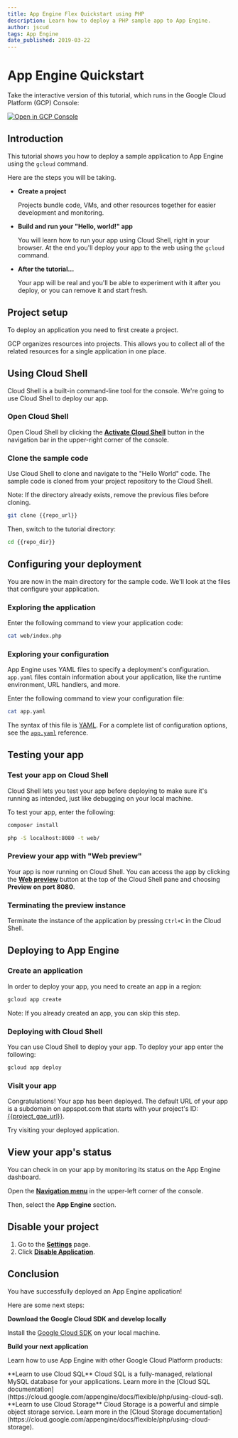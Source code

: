 ```yaml
---
title: App Engine Flex Quickstart using PHP
description: Learn how to deploy a PHP sample app to App Engine.
author: jscud
tags: App Engine
date_published: 2019-03-22
---
```


# App Engine Quickstart

<walkthrough-tutorial-url url="https://cloud.google.com/appengine/docs/flexible/php/quickstart"></walkthrough-tutorial-url>
<!-- {% setvar repo_url "https://github.com/GoogleCloudPlatform/getting-started-php" %} -->
<!-- {% setvar repo_dir "getting-started-php/1-hello-world" %} -->
<!-- {% setvar project_gae_url "<your-project>.appspot.com" %} -->

<walkthrough-alt>
Take the interactive version of this tutorial, which runs in the Google Cloud Platform (GCP) Console:

[![Open in GCP Console](https://walkthroughs.googleusercontent.com/tutorial/resources/open-in-console-button.svg)](https://console.cloud.google.com/getting-started?walkthrough_tutorial_id=php_mvms_quickstart)

</walkthrough-alt>

## Introduction

This tutorial shows you how to deploy a sample application to App Engine
using the `gcloud` command.

Here are the steps you will be taking.

*   **Create a project**

    Projects bundle code, VMs, and other resources together for easier
    development and monitoring.

*   **Build and run your "Hello, world!" app**

    You will learn how to run your app using Cloud Shell, right in your
    browser. At the end you'll deploy your app to the web using the `gcloud`
    command.

*   **After the tutorial...**

    Your app will be real and you'll be able to experiment with it after you
    deploy, or you can remove it and start fresh.

## Project setup

To deploy an application you need to first create a project.

GCP organizes resources into projects. This allows you to
collect all of the related resources for a single application in one place.

<walkthrough-devshell-precreate></walkthrough-devshell-precreate>

<walkthrough-project-setup></walkthrough-project-setup>

## Using Cloud Shell

Cloud Shell is a built-in command-line tool for the console. We're going to use
Cloud Shell to deploy our app.

### Open Cloud Shell

Open Cloud Shell by clicking the <walkthrough-cloud-shell-icon></walkthrough-cloud-shell-icon>[**Activate Cloud Shell**][spotlight-open-devshell] button in the navigation bar in the upper-right corner of the console.

### Clone the sample code

Use Cloud Shell to clone and navigate to the "Hello World" code. The sample code
is cloned from your project repository to the Cloud Shell.

Note: If the directory already exists, remove the previous files before cloning.

```bash
git clone {{repo_url}}
```

Then, switch to the tutorial directory:

```bash
cd {{repo_dir}}
```

## Configuring your deployment

You are now in the main directory for the sample code. We'll look at the files
that configure your application.

### Exploring the application

Enter the following command to view your application code:

```bash
cat web/index.php
```

### Exploring your configuration

App Engine uses YAML files to specify a deployment's configuration.
`app.yaml` files contain information about your application, like the runtime
environment, URL handlers, and more.

Enter the following command to view your configuration file:

```bash
cat app.yaml
```

The syntax of this file is [YAML](http://www.yaml.org). For a complete list of
configuration options, see the [`app.yaml`][app-yaml-ref] reference.

## Testing your app

### Test your app on Cloud Shell

Cloud Shell lets you test your app before deploying to make sure it's running as
intended, just like debugging on your local machine.

To test your app, enter the following:

```bash
composer install
```

```bash
php -S localhost:8080 -t web/
```

### Preview your app with "Web preview"

Your app is now running on Cloud Shell. You can access the app by clicking the
[**Web preview**][spotlight-web-preview]
<walkthrough-web-preview-icon></walkthrough-web-preview-icon> button at the top of the Cloud Shell pane and choosing **Preview on port 8080**.

### Terminating the preview instance

Terminate the instance of the application by pressing `Ctrl+C` in the Cloud
Shell.

## Deploying to App Engine

### Create an application

In order to deploy your app, you need to create an app in a region:

```bash
gcloud app create
```

Note: If you already created an app, you can skip this step.

### Deploying with Cloud Shell

You can use Cloud Shell to deploy your app. To deploy your app enter the following:

```bash
gcloud app deploy
```

### Visit your app

Congratulations! Your app has been deployed.
The default URL of your app is a subdomain on appspot.com that starts with your project's ID:
[{{project_gae_url}}](http://{{project_gae_url}}).

Try visiting your deployed application.

## View your app's status

You can check in on your app by monitoring its status on the App Engine
dashboard.

Open the [**Navigation menu**][spotlight-console-menu] in the upper-left corner of the console.

Then, select the **App Engine** section.

<walkthrough-menu-navigation sectionId="APPENGINE_SECTION"></walkthrough-menu-navigation>

## Disable your project

1.  Go to the [**Settings**][spotlight-gae-settings] page.
1.  Click [**Disable Application**][spotlight-disable-app].

## Conclusion

<walkthrough-conclusion-trophy></walkthrough-conclusion-trophy>

You have successfully deployed an App Engine application!

Here are some next steps:

**Download the Google Cloud SDK and develop locally**

Install the [Google Cloud SDK][cloud-sdk-installer] on your local machine.

**Build your next application**

Learn how to use App Engine with other Google Cloud Platform products:

<walkthrough-tutorial-card url=https://cloud.google.com/appengine/docs/flexible/php/using-cloud-sql icon="SQL_SECTION" label="cloudSql">
**Learn to use Cloud SQL** Cloud SQL is a fully-managed, relational MySQL
database for your applications. </walkthrough-tutorial-card><walkthrough-alt>Learn more in the [Cloud SQL documentation](https://cloud.google.com/appengine/docs/flexible/php/using-cloud-sql).</walkthrough-alt>

<walkthrough-tutorial-card url=https://cloud.google.com/appengine/docs/flexible/php/using-cloud-storage icon="STORAGE_SECTION" label="cloudStorage">
**Learn to use Cloud Storage** Cloud Storage is a powerful and simple object
storage service. </walkthrough-tutorial-card><walkthrough-alt>Learn more in the [Cloud Storage documentation](https://cloud.google.com/appengine/docs/flexible/php/using-cloud-storage).</walkthrough-alt>

[app-yaml-ref]: https://cloud.google.com/appengine/docs/flexible/php/configuring-your-app-with-app-yaml
[cloud-sdk-installer]: https://cloud.google.com/sdk/downloads#interactive
[spotlight-console-menu]: walkthrough://spotlight-pointer?spotlightId=console-nav-menu
[spotlight-open-devshell]: walkthrough://spotlight-pointer?spotlightId=devshell-activate-button
[spotlight-web-preview]: walkthrough://spotlight-pointer?spotlightId=devshell-web-preview-button
[spotlight-gae-settings]: walkthrough://spotlight-pointer?cssSelector=#cfctest-section-nav-item-settings
[spotlight-disable-app]: walkthrough://spotlight-pointer?cssSelector=#p6ntest-show-disable-app-modal-button
